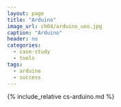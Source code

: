 ```yaml
---
layout: page
title: "Arduino"
image_url: ch04/arduino_uno.jpg
caption: "Arduino"
header: no
categories:
  - case-study
  - tools
tags:
  - arduino
  - success
---
```


{% include_relative cs-arduino.md %}
